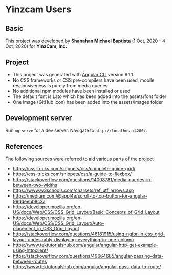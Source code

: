 # Yinzcam Users

## Basic

This project was developed by __Shanahan Michael Baptista__ (1 Oct, 2020 - 4 Oct, 2020) for __YinzCam, Inc.__

## Project

- This project was generated with [Angular CLI](https://github.com/angular/angular-cli) version 9.1.1.
- No CSS frameworks or CSS pre-compilers have been used, mobile responsiveness is purely from media queries
- No additional npm modules have been installed or used
- The default font is Lato which has been added into the assets/font folder
- One image (GitHub icon) has been added into the assets/images folder

## Development server

Run `ng serve` for a dev server. Navigate to `http://localhost:4200/`.

## References
The following sources were referred to aid various parts of the project

- https://css-tricks.com/snippets/css/complete-guide-grid/
- https://css-tricks.com/snippets/css/a-guide-to-flexbox/
- https://stackoverflow.com/questions/14008781/media-queries-in-between-two-widths
- https://www.w3schools.com/charsets/ref_utf_arrows.asp
- https://medium.com/@appl4e/scroll-to-top-button-for-angular-99ddeebb8c3a
- https://developer.mozilla.org/en-US/docs/Web/CSS/CSS_Grid_Layout/Basic_Concepts_of_Grid_Layout
- https://developer.mozilla.org/en-US/docs/Web/CSS/CSS_Grid_Layout/Auto-placement_in_CSS_Grid_Layout
- https://stackoverflow.com/questions/46181915/using-ngfor-in-css-grid-layout-undesirably-displaying-everything-in-one-column
- https://www.tektutorialshub.com/angular/angular-http-get-example-using-httpclient/
- https://stackoverflow.com/questions/49664685/angular-passing-data-between-routes
- https://www.tektutorialshub.com/angular/angular-pass-data-to-route/